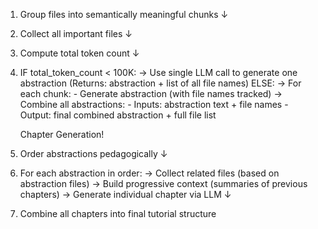 1. Group files into semantically meaningful chunks
   ↓
2. Collect all important files
   ↓
3. Compute total token count
   ↓
4. IF total_token_count < 100K:
   → Use single LLM call to generate one abstraction
   (Returns: abstraction + list of all file names)
   ELSE:
   → For each chunk: - Generate abstraction (with file names tracked)
   → Combine all abstractions: - Inputs: abstraction text + file names - Output: final combined abstraction + full file list

   Chapter Generation!

5. Order abstractions pedagogically 
   ↓
6. For each abstraction in order:
   → Collect related files (based on abstraction files)
   → Build progressive context (summaries of previous chapters)
   → Generate individual chapter via LLM
   ↓
7. Combine all chapters into final tutorial structure
